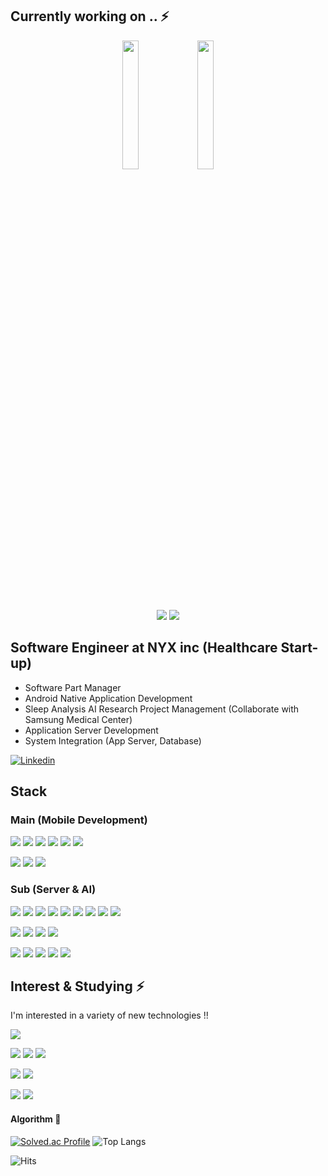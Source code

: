 
## Currently working on .. ⚡
<p align="center">
  <img width="23%" src="https://user-images.githubusercontent.com/48381543/142892244-4386398c-94b1-4c83-86a0-605a95a34ad1.gif"/>       <img width="23%" src="https://user-images.githubusercontent.com/48381543/142892267-2399da97-d63d-4123-b53b-eb64287ed6c6.gif"/>
</p> 

<p align="center"><img src="https://img.shields.io/badge/Android-3DDC84?style=flat-square&logo=Android&logoColor=white"/> <img src="https://img.shields.io/badge/Node.js-339933?style=flat-square&logo=Node.js&logoColor=white"/></p>

## Software Engineer at NYX inc (Healthcare Start-up)
* Software Part Manager
* Android Native Application Development
* Sleep Analysis AI Research Project Management (Collaborate with Samsung Medical Center)
* Application Server Development
* System Integration (App Server, Database)

[![Linkedin](https://img.shields.io/badge/Linkedin-0A66C2?style=flat-square&logo=linkedin&logoColor=white&link=https://www.linkedin.com/in/donghan-park-9251a9206/)](https://www.linkedin.com/in/donghan-park-9251a9206/)

## Stack
### Main (Mobile Development)
<img src="https://img.shields.io/badge/Android-3DDC84?style=flat-square&logo=Android&logoColor=white"/> <img src="https://img.shields.io/badge/Android Studio-3DDC84?style=flat-square&logo=AndroidStudio&logoColor=white"/> <img src="https://img.shields.io/badge/Java-007396?style=flat-square&logo=Java&logoColor=white"/> <img src="https://img.shields.io/badge/Bluetooth-0082FC?style=flat-square&logo=Bluetooth&logoColor=white"/> <img src="https://img.shields.io/badge/Firebase-FFCA28?style=flat-square&logo=Firebase&logoColor=white"/> <img src="https://img.shields.io/badge/Kotlin-0095D5?style=flat-square&logo=Kotlin&logoColor=white"/>

<img src="https://img.shields.io/badge/Material Design-757575?style=flat-square&logo=MaterialDesign&logoColor=white"/> <img src="https://img.shields.io/badge/Flutter-02569B?style=flat-square&logo=Flutter&logoColor=white"/> <img src="https://img.shields.io/badge/Dart-0175C2?style=flat-square&logo=Dart&logoColor=white"/>


### Sub (Server & AI)
<img src="https://img.shields.io/badge/Node.js-339933?style=flat-square&logo=Node.js&logoColor=white"/> <img src="https://img.shields.io/badge/JavaScript-F7DF1E?style=flat-square&logo=JavaScript&logoColor=white"/> <img src="https://img.shields.io/badge/Express-000000?style=flat-square&logo=Express&logoColor=white"/> <img src="https://img.shields.io/badge/AWS-232F3E?style=flat-square&logo=AmazonAWS&logoColor=white"/> <img src="https://img.shields.io/badge/MySQL-4479A1?style=flat-square&logo=MySQL&logoColor=white"/> <img src="https://img.shields.io/badge/Visual Studio Code-007ACC?style=flat-square&logo=VisualStudioCode&logoColor=white"/> <img src="https://img.shields.io/badge/Ubuntu-E95420?style=flat-square&logo=Ubuntu&logoColor=white"/> <img src="https://img.shields.io/badge/FileZilla-BF0000?style=flat-square&logo=FileZilla&logoColor=white"/> <img src="https://img.shields.io/badge/Redis-DC382D?style=flat-square&logo=Redis&logoColor=white"/>

<img src="https://img.shields.io/badge/Python-3766AB?style=flat-square&logo=Python&logoColor=white"/> <img src="https://img.shields.io/badge/PyCharm-000000?style=flat-square&logo=PyCharm&logoColor=white"/> <img src="https://img.shields.io/badge/PyTorch-EE4C2C?style=flat-square&logo=PyTorch&logoColor=white"/> <img src="https://img.shields.io/badge/Keras-D00000?style=flat-square&logo=Keras&logoColor=white"/>

<img src="https://img.shields.io/badge/C-A8B9CC?style=flat-square&logo=C&logoColor=white"/> <img src="https://img.shields.io/badge/C++-00599C?style=flat-square&logo=cplusplus&logoColor=white"/> 
<img src="https://img.shields.io/badge/Arduino-00979D?style=flat-square&logo=Arduino&logoColor=white"/> <img src="https://img.shields.io/badge/Git-F05032?style=flat-square&logo=Git&logoColor=white"/> <img src="https://img.shields.io/badge/Visual Studio-5C2D91?style=flat-square&logo=VisualStudio&logoColor=white"/> 




## Interest & Studying ⚡

I'm interested in a variety of new technologies !!

<img src="https://img.shields.io/badge/ReactiveX-B7178C?style=flat-square&logo=ReactiveX&logoColor=white"/> 

<img src="https://img.shields.io/badge/pandas-150458?style=flat-square&logo=pandas&logoColor=white"/> <img src="https://img.shields.io/badge/TensorFlow-FF6F00?style=flat-square&logo=TensorFlow&logoColor=white"/> <img src="https://img.shields.io/badge/R-276DC3?style=flat-square&logo=R&logoColor=white"/> 

<img src="https://img.shields.io/badge/MongoDB-47A248?style=flat-square&logo=MongoDB&logoColor=white"/> <img src="https://img.shields.io/badge/Docker-2496ED?style=flat-square&logo=Docker&logoColor=white"/> 

<img src="https://img.shields.io/badge/Ethereum-3C3C3D?style=flat-square&logo=Ethereum&logoColor=white"/> <img src="https://img.shields.io/badge/Hyperledger-2F3134?style=flat-square&logo=Hyperledger&logoColor=white"/> 


#### Algorithm 💖
[![Solved.ac Profile](http://mazassumnida.wtf/api/v2/generate_badge?boj=tnqkr98)](https://solved.ac/profile/tnqkr98/)
![Top Langs](https://github-readme-stats.vercel.app/api/top-langs/?username=tnqkr98&langs_count=8&layout=compact&theme=dark)

![Hits](https://hits.seeyoufarm.com/api/count/incr/badge.svg?url=https%3A%2F%2Fgithub.com%2Ftnqkr98%2Fhit-counter&count_bg=%2379C83D&title_bg=%23555555&icon=&icon_color=%23E7E7E7&title=hits&edge_flat=false)
<!--
**tnqkr98/tnqkr98** is a ✨ _special_ ✨ repository because its `README.md` (this file) appears on your GitHub profile.

Here are some ideas to get you started:

- 🔭 I’m currently working on ...
- 🌱 I’m currently learning ...
- 👯 I’m looking to collaborate on ...
- 🤔 I’m looking for help with ...
- 💬 Ask me about ...
- 📫 How to reach me: ...
- 😄 Pronouns: ...
- ⚡ Fun fact: ...
-->


